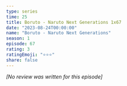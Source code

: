 ```yaml
---
type: series
time: 25
title: Boruto - Naruto Next Generations 1x67
date: "2023-08-24T00:00:00"
name: "Boruto - Naruto Next Generations"
season: 1
episode: 67
rating: 3
ratingEmoji: "⭐️⭐️⭐️"
share: false
---
```


_[No review was written for this episode]_
